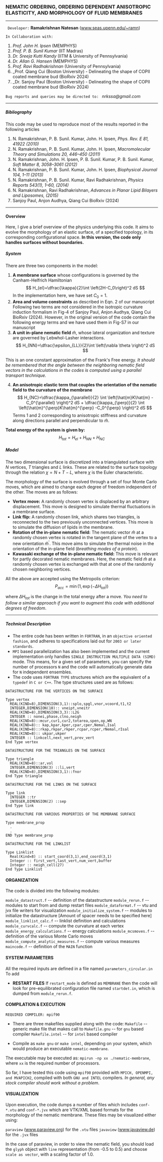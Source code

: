 ### NEMATIC ORDERING, ORDERING DEPENDENT ANISOTROPIC ELASTICITY, AND MORPHOLOGY OF FLUID MEMBRANES
---
``` Developer:``` __Ramakrishnan Natesan__ (www.seas.upenn.edu/~ramn)

```In Collaboration with:```
  1. _Prof.  John H. Ipsen_ (MEMPHYS)
  2. _Prof. P. B. Sunil Kumar_ (IIT Madras)
  3. _Dr. Sreeja Kutti Kandy_ (IITM & University of Pennsylvania)
  4. _Dr. Allan G. Hansen_ (MEMPHYS)
  5. _Prof. Ravi Radhakrishnan_ (University of Pennsylvania)
  6. _Prof. Qiang Cui (Boston University)  - Delineating the shape of COPII coated membrane bud (BioRxiv 2024)
  7. _Dr. Sanjoy Paul (Boston University) - Delineating the shape of COPII coated membrane bud (BioRxiv 2024)

```Bug reports and queries may be directed to: ``` _nrkssa@gmail.com_

---
##### Bibliography
This code may be used to reproduce most of the results reported in the following articles
1. N. Ramakrishnan, P. B. Sunil. Kumar, John. H. Ipsen,  _Phys. Rev. E 81, 41922 (2010)_
2. N. Ramakrishnan, P. B. Sunil. Kumar, John. H. Ipsen, _Macromolecular Theory and Simulations 20, 446–450 (2011)_
3. N. Ramakrishnan, John. H. Ipsen, P. B. Sunil. Kumar, P. B. Sunil. Kumar, _Soft Matter 8, 3058–3061 (2012)_
4. N. Ramakrishnan, P. B. Sunil. Kumar, John. H. Ipsen, _Biophysical Journal 104, 1–11 (2013)_
5. N. Ramakrishnan, P. B. Sunil. Kumar, Ravi Radhakrishnan, _Physics Reports 543(1), 1–60, (2014)_
6. N. Ramakrishnan, Ravi Radhakrishnan, _Advances in Planar Lipid Bilayers and Liposomes, (2015)_
7. Sanjoy Paul, Anjon Audhya, Qiang Cui BioRxiv (2024)
---
#### Overview
Here, I give a brief overview of the physics underlying this code. It aims to evolve the morphology of an elastic surface, of a specified topology, in its corresponding configurational space. **In this version, the code only handles surfaces without boundaries.**

##### System

There are three two components in the model:
1. **A membrane surface**  whose configurations is governed by the Canham-Helfrich Hamiltonian
 $$ H_{el}=\dfrac{\kappa}{2}\int \left(2H-C_0\right)^2 dS
$$
In the implementation here, we have set $C_0=1$.
2. **Area and volume constraints** as described in Eqn. 2 of our manuscript 
Following two terms are not considered in the isotropic curvature induction formalism in Fig-4 of Sanjoy Paul, Anjon Audhya, Qiang Cui BioRxiv (2024). However, in the original version of the code contain the following energy terms and we have used them in Fig-S7 in our manuscript
3. **A unit in-plane nematic field** $\hat{m}$, whose lateral organization and texture are governed by Lebwhol-Lasher interactions.
$$ H_{NN}=\dfrac{\epsilon_{LL}}{2}\int \left(\nabla \theta \right)^2 dS
$$

  This is an one constant approximation of the Frank's Free energy. _It should be remembered that the angle between the neighboring nematic field vectors in the calculations in the codes is computed  using a parallel transport technique._

4. **An anisotropic elastic term that couples the orientation of the nematic field to the curvature of the membrane**
$$ H_{NC}=\dfrac{\kappa_{\parallel}}{2} \int \left(\hat{m}K\hat{m} -C_0^{\parallel} \right)^2 dS + \dfrac{\kappa_{\perp}}{2} \int \left(\hat{m}^{\perp}K\hat{m}^{\perp} -C_0^{\perp} \right)^2 dS  $$
  Terms 1 and 2 corresponding to anisotropic stiffness and curvature along directions parallel and perpendicular to $\hat{m}$.

**Total energy of the system is given by:** $$H_{tot}=H_{el}+H_{NN}+H_{NC}$$


##### Model

The two dimensional surface is discretized into a triangulated surface with $N$ vertices, $T$ triangles and $L$ links. These are related to the surface topology through the relation $\chi=N+T-L$,  where $\chi$ is the Euler characteristic.

The morphology of the surface is evolved through a set of four Monte Carlo moves, which are aimed to change each degree of freedom independent of the other. The moves are as follows:
* **Vertex move:** A randomly chosen vertex is displaced by an arbitrary displacement. This move is designed to simulate thermal fluctuations in a membrane surface.
*  **Link flip:** A randomly chosen link, which shares two triangles, is reconnected to the two previously unconnected vertices. This move is to simulate the diffusion of lipids in the membrane.
*  **Rotation of the in-plane nematic field:** The nematic vector $\hat{m}$ at a randomly chosen vertex is rotated in the tangent plane of the vertex to a new orientation $\hat{m}^{'}$. This move aims to simulate the thermal noise in the orientation of the in-plane field (_breathing modes of a protein_).
*  **Kawasaki exchange of the in-plane nematic field:**  This move is relevant for partly decorated nematic membranes. Here, the nematic field $\hat{m}$ at a randomly chosen vertex is exchanged with that at one of the randomly chosen neighboring vertices.

All the above are accepted using the Metropolis criterion: $$P_{acc} = \min(1,\exp(-\Delta H_{tot}))$$

where $\Delta H_{tot}$ is the change in the total energy after a move. *You need to follow a similar approach if you want to augment this code with additional degrees of freedom*.
___

##### Technical Description
* The entire code has been written in `FORTRAN`, in an `objective oriented fashion`, and adheres to specifications laid out for ```2003 or later standards```.
* `MPI` based parallelization has also been implemented and the current implementation only handles  `SINGLE INSTRUCTION MULTIPLE DATA (SIMD)` mode. This means, for a given set of parameters, you can specify the number of processors `N` and the code will automatically generate data for `N` independent ensembles.
* The code uses `FORTRAN TYPE` structures which are the equivalent of a `typedef` in `C or C++`. The type structures used are as follows:

```
DATASTRUCTURE FOR THE VERTICES ON THE SURFACE

Type vertex
  REAL(KIND=8),DIMENSION(3,1)::splo,spgl,vnor,vcoord,t1,t2      
  INTEGER,DIMENSION(10):: vneipt,vneitr                         
  REAL(KIND=8),DIMENSION(3,3)::L2G
  INTEGER :: nonei,phase,clno,neigh
  REAL(KIND=8)::mcur,cur1,cur2,totarea,spen,op,WN        
  REAL(KIND=8):: kap,kpar,kper,cpar,cper,Nemal,Isal  
  REAL(KIND=8)::rkap,rkpar,rkper,rcpar,rcper,rNemal,rIsal
  REAL(KIND=8):: ukpar,ukper
  INTEGER :: linkcell,next_vert,prev_vert              
End Type vertex
```
```
DATASTRUCTURE FOR THE TRIANGLES ON THE SURFACE

Type triangle
  REAL(KIND=8)::ar,vol
  INTEGER,DIMENSION(3) ::li,vert
  REAL(KIND=8),DIMENSION(3,1)::fnor
End Type triangle
```
```
DATASTRUCTURE FOR THE LINKS ON THE SURFACE

Type link
  INTEGER ::tr
  INTEGER,DIMENSION(2) ::sep
End Type link
```
```
DATASTRUCTURE FOR VARIOUS PROPERTIES OF THE MEMBRANE SURFACE

Type membrane_prop
  .
  .
END Type membrane_prop
```
```
DATASTRUCTURE FOR THE LINKLIST

Type Linklist
  Real(Kind=8) :: start_coord(3,1),end_coord(3,1)
  Integer :: first_vert,last_vert,num_vert,buffer
  Integer :: neigh_cell(27)
End Type Linklist
```
#### ORGANIZATION
The code is divided into the following modules:

  `module_datastruct.f` -- definition of the datastructure
  `module_rerun.f` -- modules to start from and dump restart files
  `module_dataformat.f` -- vtu and jvx file writers for visualization
  `module_initialize_system.f` -- modules to initialize the datastructure [Amount of spacer needs to be specified here]
  `module_linklist_calc.f` -- linklist definition and calculations
  `module_curvcalc.f` -- compute the curvature at each vertex
  `module_energy_calculations.f` -- energy calculations
  `module_mcsmoves.f` -- definition of the various Monte Carlo moves
  `module_compute_analytic_measures.f` --  compute various measures
  `maincode.f` -- definition of the `MAIN` function


#### SYSTEM PARAMETERS

  All the required inputs are defined in a file named `parameters_circular.in`
To add 

* **RESTART FILES**
  If `restart_mode` is defined as `MEMBRANE` then the code will look for pre-equilibrated configuration file named `startdet.in`, which is dumped from `module_rerun.f`.


#### COMPILATION & EXECUTION

  `REQUIRED COMPILER: mpif90`

  * There are three makefiles supplied along with the code:
    `Makefile` -- generic make file that makes call to
    `Makefile.gnu` -- for `gnu` based compiler
    `Makefile.intel` -- for `intel` based compiler

  * Compile as `make gnu` or `make intel`, depending on your system, which would produce an executable `nematic-membrane`.

  The executable may be executed as:
    `mpirun -np xx ./nematic-membrane`, where `xx` is the required number of processors.

  So far, I have tested this code using `mpif90` provided with `MPICH, OPENMPI, and MVAPICH2`, compiled with both `GNU and INTEL` compilers. *In general, any stock compiler should work without a problem*.

#### VISUALIZATION

  Upon execution, the code dumps a number of files which includes
  `conf-*.vtu` and `conf-*.jvx` which are VTK/XML based formats for the morphology of the nematic membrane. These files may be visualized either using:

  `paraview` (www.paraview.org) for the `.vtu` files
  `javaview` (www.javaview.de) for the `.jvx` files

  In the case of paraview, in order to view the nematic field,  you should load the `glyph` object with `line` representation (from -0.5 to 0.5) and choose `scale as vector`, with a scaling factor of 1.0.
